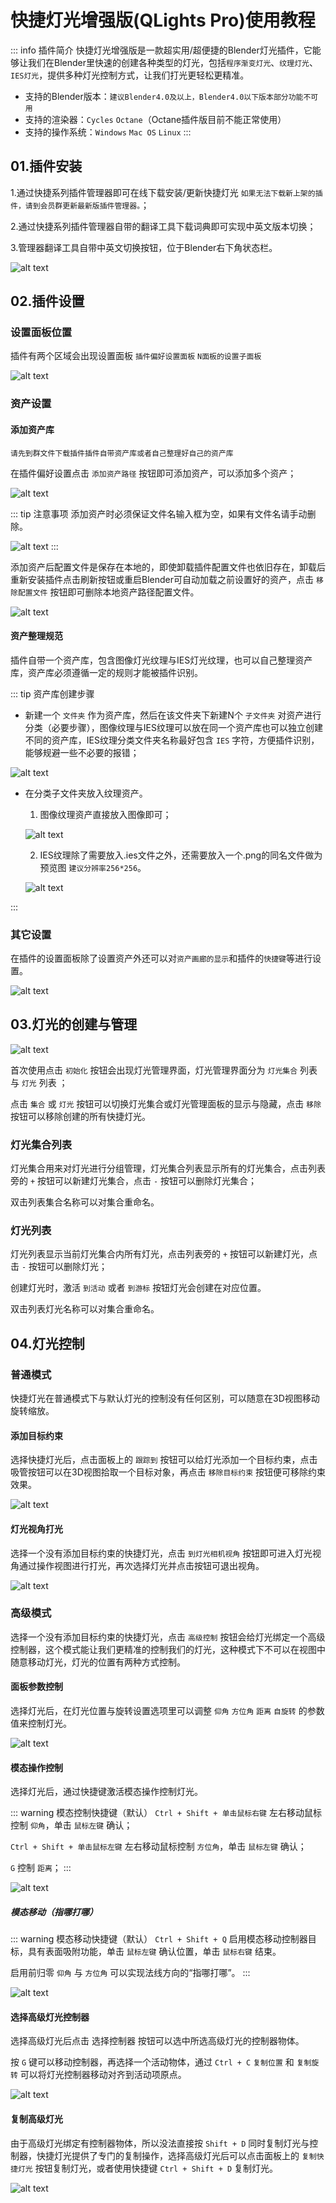 # 快捷灯光增强版(QLights Pro)使用教程

::: info 插件简介
快捷灯光增强版是一款超实用/超便捷的Blender灯光插件，它能够让我们在Blender里快速的创建各种类型的灯光，包括`程序渐变灯光`、`纹理灯光`、`IES灯光`，提供多种灯光控制方式，让我们打光更轻松更精准。

- 支持的Blender版本：`建议Blender4.0及以上，Blender4.0以下版本部分功能不可用`
- 支持的渲染器：`Cycles` `Octane`（Octane插件版目前不能正常使用）
- 支持的操作系统：`Windows` `Mac OS` `Linux`
:::

## 01.插件安装

1.通过快捷系列插件管理器即可在线下载安装/更新快捷灯光 `如果无法下载新上架的插件，请到会员群更新最新版插件管理器。`；

2.通过快捷系列插件管理器自带的翻译工具下载词典即可实现中英文版本切换；

3.管理器翻译工具自带中英文切换按钮，位于Blender右下角状态栏。

![alt text](pic/qlights/qlights_001.png)

## 02.插件设置

### 设置面板位置

插件有两个区域会出现设置面板 `插件偏好设置面板` `N面板的设置子面板`

![alt text](pic/qlights/qlights_008.png)

### 资产设置

#### 添加资产库

`请先到群文件下载插件插件自带资产库或者自己整理好自己的资产库`

在插件偏好设置点击 `添加资产路径` 按钮即可添加资产，可以添加多个资产；

![alt text](pic/qlights/QLights_002.gif)

::: tip 注意事项
添加资产时必须保证文件名输入框为空，如果有文件名请手动删除。

![alt text](pic/qlights/qlights_007.png)
:::

添加资产后配置文件是保存在本地的，即使卸载插件配置文件也依旧存在，卸载后重新安装插件点击刷新按钮或重启Blender可自动加载之前设置好的资产，点击 `移除配置文件` 按钮即可删除本地资产路径配置文件。

![alt text](pic/qlights/qlights_003.png)

#### 资产整理规范

插件自带一个资产库，包含图像灯光纹理与IES灯光纹理，也可以自己整理资产库，资产库必须遵循一定的规则才能被插件识别。

::: tip 资产库创建步骤
- 新建一个 `文件夹` 作为资产库，然后在该文件夹下新建N个 `子文件夹` 对资产进行分类（必要步骤），图像纹理与IES纹理可以放在同一个资产库也可以独立创建不同的资产库，IES纹理分类文件夹名称最好包含 `IES` 字符，方便插件识别，能够规避一些不必要的报错；

![alt text](pic/qlights/qlights_004.png)

- 在分类子文件夹放入纹理资产。

    1. 图像纹理资产直接放入图像即可；

    ![alt text](pic/qlights/qlights_005.png)

    2. IES纹理除了需要放入.ies文件之外，还需要放入一个.png的同名文件做为预览图 `建议分辨率256*256`。

    ![alt text](pic/qlights/qlights_006.png)

:::

### 其它设置

在插件的设置面板除了设置资产外还可以对`资产画廊的显示`和插件的`快捷键`等进行设置。

![alt text](pic/qlights/qlights_009.png)

## 03.灯光的创建与管理

![alt text](pic/qlights/QLights_010.gif)

首次使用点击 `初始化` 按钮会出现灯光管理界面，灯光管理界面分为 `灯光集合` 列表与 `灯光` 列表 ；

点击 `集合` 或 `灯光` 按钮可以切换灯光集合或灯光管理面板的显示与隐藏，点击 `移除` 按钮可以移除创建的所有快捷灯光。

### 灯光集合列表
灯光集合用来对灯光进行分组管理，灯光集合列表显示所有的灯光集合，点击列表旁的 `+` 按钮可以新建灯光集合，点击 `-` 按钮可以删除灯光集合；

双击列表集合名称可以对集合重命名。

### 灯光列表
灯光列表显示当前灯光集合内所有灯光，点击列表旁的 `+` 按钮可以新建灯光，点击 `-` 按钮可以删除灯光；

创建灯光时，激活 `到活动` 或者 `到游标` 按钮灯光会创建在对应位置。

双击列表灯光名称可以对集合重命名。

## 04.灯光控制

### 普通模式

快捷灯光在普通模式下与默认灯光的控制没有任何区别，可以随意在3D视图移动旋转缩放。

#### 添加目标约束

选择快捷灯光后，点击面板上的 `跟踪到` 按钮可以给灯光添加一个目标约束，点击吸管按钮可以在3D视图拾取一个目标对象，再点击 `移除目标约束` 按钮便可移除约束效果。

![alt text](pic/qlights/QLights_011.gif)

#### 灯光视角打光

选择一个没有添加目标约束的快捷灯光，点击 `到灯光相机视角` 按钮即可进入灯光视角通过操作视图进行打光，再次选择灯光并点击按钮可退出视角。

![alt text](pic/qlights/QLights_012.gif)

### 高级模式

选择一个没有添加目标约束的快捷灯光，点击 `高级控制` 按钮会给灯光绑定一个高级控制器，这个模式能让我们更精准的控制我们的灯光，这种模式下不可以在视图中随意移动灯光，灯光的位置有两种方式控制。

#### 面板参数控制

选择灯光后，在灯光位置与旋转设置选项里可以调整 `仰角` `方位角` `距离` `自旋转` 的参数值来控制灯光。

![alt text](pic/qlights/QLights_013.gif)

#### 模态操作控制

选择灯光后，通过快捷键激活模态操作控制灯光。

::: warning 模态控制快捷键（默认）
`Ctrl + Shift + 单击鼠标右键` 左右移动鼠标控制 `仰角`，单击 `鼠标左键` 确认；

`Ctrl + Shift + 单击鼠标左键` 左右移动鼠标控制 `方位角`，单击 `鼠标左键` 确认；

`G` 控制 `距离`；
:::

![alt text](pic/qlights/QLights_014.gif)

##### 模态移动（指哪打哪）

::: warning 模态移动快捷键（默认）
`Ctrl + Shift + Q` 启用模态移动控制器目标，具有表面吸附功能，单击 `鼠标左键` 确认位置，单击 `鼠标右键` 结束。

启用前归零 `仰角` 与 `方位角` 可以实现法线方向的“指哪打哪”。
:::

![alt text](pic/qlights/QLights_015.gif)

#### 选择高级灯光控制器

选择高级灯光后点击 选择控制器 按钮可以选中所选高级灯光的控制器物体。

按 `G` 键可以移动控制器，再选择一个活动物体，通过 `Ctrl + C` `复制位置` 和 `复制旋转` 可以将灯光控制器移动对齐到活动项原点。

![alt text](pic/qlights/QLights_016.gif)

#### 复制高级灯光

由于高级灯光绑定有控制器物体，所以没法直接按 `Shift + D` 同时复制灯光与控制器，快捷灯光提供了专门的复制操作，选择高级灯光后可以点击面板上的 `复制快捷灯光` 按钮复制灯光，或者使用快捷键 `Ctrl + Shift + D` 复制灯光。

![alt text](pic/qlights/QLights_017.gif)
